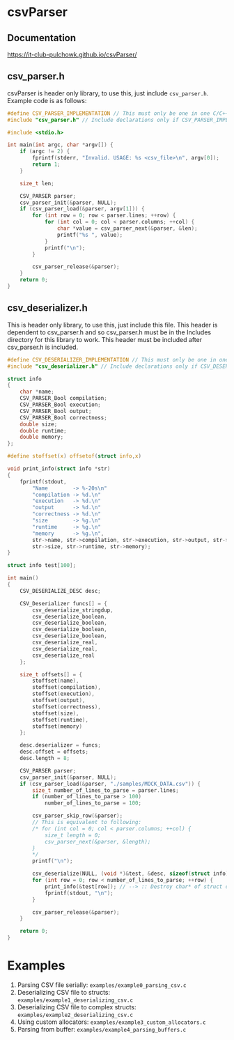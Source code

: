 # csvParser

## Documentation
https://it-club-pulchowk.github.io/csvParser/

## csv_parser.h
csvParser is header only library, to use this, just include `csv_parser.h`. Example code is as follows:
```c
#define CSV_PARSER_IMPLEMENTATION // This must only be one in one C/C++ file, forces to include implementation
#include "csv_parser.h" // Include declarations only if CSV_PARSER_IMPLEMENTATION is not defined

#include <stdio.h>

int main(int argc, char *argv[]) {
    if (argc != 2) {
        fprintf(stderr, "Invalid. USAGE: %s <csv_file>\n", argv[0]);
        return 1;
    }

    size_t len;

    CSV_PARSER parser;
    csv_parser_init(&parser, NULL);
    if (csv_parser_load(&parser, argv[1])) {
        for (int row = 0; row < parser.lines; ++row) {
            for (int col = 0; col < parser.columns; ++col) {
                char *value = csv_parser_next(&parser, &len);
                printf("%s ", value);
            }
            printf("\n");
        }

        csv_parser_release(&parser);
    }
    return 0;
}
```

## csv_deserializer.h
This is header only library, to use this, just include this file.
This header is dependent to csv_parser.h and so csv_parser.h must be in the Includes directory for this library to work.
This header must be included after csv_parser.h is included.
```c
#define CSV_DESERIALIZER_IMPLEMENTATION // This must only be one in one C/C++ file, forces to include implementation.
#include "csv_deserializer.h" // Include declarations only if CSV_DESERIALIZER_IMPLEMENTATION is not defined

struct info
{
	char *name;
	CSV_PARSER_Bool compilation;
	CSV_PARSER_Bool execution;
	CSV_PARSER_Bool output;
	CSV_PARSER_Bool correctness;
	double size;
	double runtime;
	double memory;
};

#define stoffset(x) offsetof(struct info,x)

void print_info(struct info *str)
{
	fprintf(stdout,
		"Name        -> %-20s\n"
		"compilation -> %d.\n"
		"execution   -> %d.\n"
		"output      -> %d.\n"
		"correctness -> %d.\n"
		"size        -> %g.\n"
		"runtime     -> %g.\n"
		"memory      -> %g.\n",
		str->name, str->compilation, str->execution, str->output, str->correctness,
		str->size, str->runtime, str->memory);
}

struct info test[100];

int main()
{
	CSV_DESERIALIZE_DESC desc;

	CSV_Deserializer funcs[] = {
		csv_deserialize_stringdup,
		csv_deserialize_boolean,
		csv_deserialize_boolean,
		csv_deserialize_boolean,
		csv_deserialize_boolean,
		csv_deserialize_real,
		csv_deserialize_real,
		csv_deserialize_real
	};

	size_t offsets[] = {
		stoffset(name),
		stoffset(compilation),
		stoffset(execution),
		stoffset(output),
		stoffset(correctness),
		stoffset(size),
		stoffset(runtime),
		stoffset(memory)
	};

	desc.deserializer = funcs;
	desc.offset = offsets;
	desc.length = 8;

	CSV_PARSER parser;
	csv_parser_init(&parser, NULL);
	if (csv_parser_load(&parser, "./samples/MOCK_DATA.csv")) {
		size_t number_of_lines_to_parse = parser.lines;
		if (number_of_lines_to_parse > 100)
			number_of_lines_to_parse = 100;

		csv_parser_skip_row(&parser);
		// This is equivalent to following:
		/* for (int col = 0; col < parser.columns; ++col) {
			size_t length = 0;
			csv_parser_next(&parser, &length);
		}
		*/
		printf("\n");

		csv_deserialize(NULL, (void *)&test, &desc, sizeof(struct info), &parser, number_of_lines_to_parse);
		for (int row = 0; row < number_of_lines_to_parse; ++row) {
			print_info(&test[row]); // --> :: Destroy char* of struct obtained from this function
			fprintf(stdout, "\n");
		}

		csv_parser_release(&parser);
	}

	return 0;
}
```


# Examples
1. Parsing CSV file serially: `examples/example0_parsing_csv.c`
2. Deserializing CSV file to structs: `examples/example1_deserializing_csv.c`
3. Deserializing CSV file to complex structs: `examples/example2_deserializing_csv.c`
4. Using custom allocators: `examples/example3_custom_allocators.c`
5. Parsing from buffer: `examples/example4_parsing_buffers.c`
